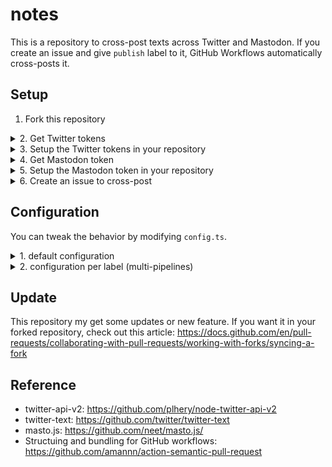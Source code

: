 # notes

This is a repository to cross-post texts across Twitter and Mastodon. If you create an issue and give `publish` label to it, GitHub Workflows automatically cross-posts it.

## Setup

1. Fork this repository

<details>
<summary>
2. Get Twitter tokens
</summary>

1. Go to https://developer.twitter.com/portal/dashboard

![Twitter](./public/twitter-01.png)

2. Click the app to see the tokens

![Twitter](./public/twitter-02.png)

3. Grab them all

![Twitter](./public/twitter-03.png)

You need

- `TWITTER_CONSUMER_KEY`
- `TWITTER_CONSUMER_SECRET`
- `TWITTER_ACCESS_TOKEN_KEY`
- `TWITTER_ACCESS_TOKEN_SECRET`

</details>

<details>
<summary>
3. Setup the Twitter tokens in your repository
</summary>

1. Go to your repository and follow this path

![GitHub](./public/github-01.png)

2. Click "New repository secret" button and add the keys above. You need to add secret one-by-one.

![GitHub](./public/github-02.png)

![GitHub](./public/github-03.png)

</details>

<details>
<summary>
4. Get Mastodon token
</summary>

1. Go to your Mastodon server and follow this path to create a new application

![Mastodon](./public/mastodon-01.png)

![Mastodon](./public/mastodon-02.png)

2. Name the application and the rest is optional. (`write` permission is what we need and it's checked by default)

![Mastodon](./public/mastodon-03.png)

3. After creating it, open the app again, and you'll get the access token.

![Mastodon](./public/mastodon-04.png)

</details>

<details>
<summary>
5. Setup the Mastodon token in your repository
</summary>

1. Go to your repository and follow this path

![GitHub](./public/github-01.png)

2. Click "New repository secret" button and add the access token (name: `MASTODON_ACCESS_TOKEN`)

3. Click "New repository secret" button again, and this time, add your Mastodon server url

![GitHub](./public/mastodon-05.png)

</details>

<details>
<summary>
6. Create an issue to cross-post
</summary>

1. Go to your Issues tab on your repository

![Issues](./public/issue-01.png)

2. Create an issue with a label `publish`. Or, you can create an issue first, and later add a label `publish` when you're ready to publish it.

The title of issue isn't used for Twitter or Mastodon. So you can put anything like `untitled` there.

![Issues](./public/issue-01.png)

3. voilà! It's done.

</details>

## Configuration

You can tweak the behavior by modifying `config.ts`.

<details>
<summary>
1. default configuration
</summary>
Its default config is like this:

```typescript
const config: Config = {
  labels: {
    publish: [{ type: "twitter" }, { type: "mastodon" }],
  },
};
```

You can leave it as-is if you're good with the functionality.
</details>

<details>
<summary>2. configuration per label (multi-pipelines) </summary>

The default label that triggers the workflow is `publish`, but you can configure other labels that start with `publish_`.
For example, you have two Twitter accounts, one for English and another one for Korean. And two Mastodon accounts as well.

You can configure `publish_english` and `publish_korean`.

```typescript
const config: Config = {
  labels: {
    publish_english: [
      { type: "twitter", env_var_prefix: "EN_" },
      { type: "mastodon", env_var_prefix: "EN_" },
    ],
    publish_korean: [
      { type: "twitter", env_var_prefix: "KO_" },
      { type: "mastodon", env_var_prefix: "KO_" },
    ],
  },
};
```

You might've noticed `env_var_prefix` above. When you're setting up more than one Twitter or Mastodon account, you need to name those tokens differently. That's what that prefix is for.

Then, in this case, you need to add the following secrets to your GitHub repository:

```
EN_TWITTER_CONSUMER_KEY
EN_TWITTER_CONSUMER_SECRET
EN_TWITTER_ACCESS_TOKEN_KEY
EN_TWITTER_ACCESS_TOKEN_SECRET
KO_TWITTER_CONSUMER_KEY
KO_TWITTER_CONSUMER_SECRET
KO_TWITTER_ACCESS_TOKEN_KEY
KO_TWITTER_ACCESS_TOKEN_SECRET

EN_MASTODON_ACCESS_TOKEN
EN_MASTODON_URL
KO_MASTODON_ACCESS_TOKEN
KO_MASTODON_URL
```

Unfortunately, you're not finished. You need to modify `.github/workflows/publish.yml`.
You need to pass all the secrets above to the process as environment variables. If you're not sure what this means, create an issue in this repository to ask. I'll walk you through the configuration.
</details>

## Update

This repository my get some updates or new feature. If you want it in your forked repository, check out this article: https://docs.github.com/en/pull-requests/collaborating-with-pull-requests/working-with-forks/syncing-a-fork

## Reference

- twitter-api-v2: https://github.com/plhery/node-twitter-api-v2
- twitter-text: https://github.com/twitter/twitter-text
- masto.js: https://github.com/neet/masto.js/
- Structuing and bundling for GitHub workflows: https://github.com/amannn/action-semantic-pull-request
